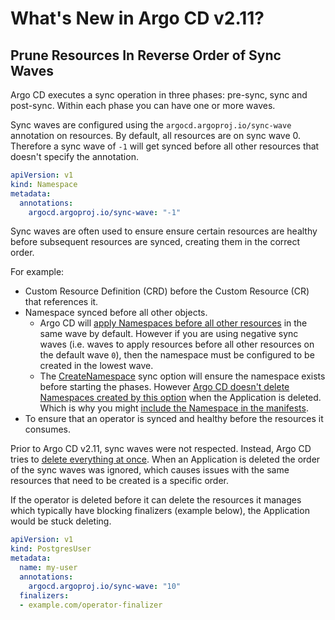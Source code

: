 # What's New in Argo CD v2.11?
## Prune Resources In Reverse Order of Sync Waves
Argo CD executes a sync operation in three phases: pre-sync, sync and post-sync. Within each phase you can have one or more waves.

Sync waves are configured using the `argocd.argoproj.io/sync-wave` annotation on resources. By default, all resources are on sync wave 0. Therefore a sync wave of `-1` will get synced before all other resources that doesn't specify the annotation. 
```yaml
apiVersion: v1
kind: Namespace
metadata:
  annotations:
    argocd.argoproj.io/sync-wave: "-1"
```

Sync waves are often used to ensure ensure certain resources are healthy before subsequent resources are synced, creating them in the correct order.

For example:
- Custom Resource Definition (CRD) before the Custom Resource (CR) that references it.
- Namespace synced before all other objects.
    - Argo CD will [apply Namespaces before all other resources](https://github.com/argoproj/gitops-engine/blob/8a3ce6d85caa4220cfcaa8aa8b6d6dff476909ec/pkg/sync/sync_tasks.go#L28) in the same wave by default. However if you are using negative sync waves (i.e. waves to apply resources before all other resources on the default wave `0`), then the namespace must be configured to be created in the lowest wave.
    - The [CreateNamespace](https://argo-cd.readthedocs.io/en/stable/user-guide/sync-options/#create-namespace) sync option will ensure the namespace exists before starting the phases. However [Argo CD doesn't delete Namespaces created by this option](https://github.com/argoproj/argo-cd/issues/7875) when the Application is deleted. Which is why you might [include the Namespace in the manifests](https://github.com/argoproj/argo-cd/issues/7875#issuecomment-1551192762).
- To ensure that an operator is synced and healthy before the resources it consumes.

Prior to Argo CD v2.11, sync waves were not respected. Instead, Argo CD tries to [delete everything at once](https://github.com/argoproj/argo-cd/issues/12376#issuecomment-1512938833). When an Application is deleted the order of the sync waves was ignored, which causes issues with the same resources that need to be created is a specific order.

If the operator is deleted before it can delete the resources it manages which typically have blocking finalizers (example below), the Application would be stuck deleting.

```yaml
apiVersion: v1
kind: PostgresUser
metadata:
  name: my-user
  annotations:
    argocd.argoproj.io/sync-wave: "10"
  finalizers:
  - example.com/operator-finalizer
```